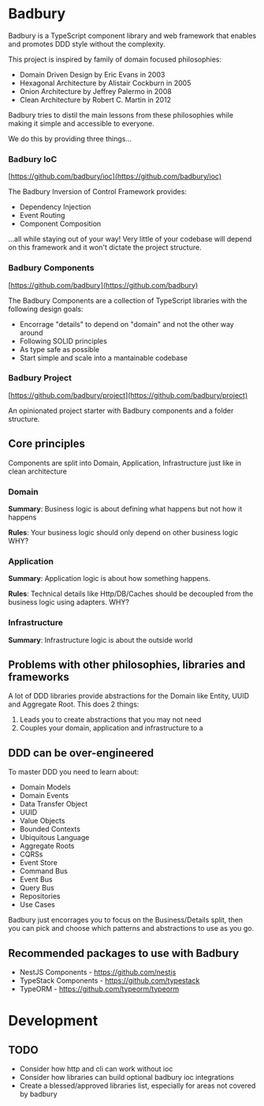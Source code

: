 # Badbury
Badbury is a TypeScript component library and web framework that enables and promotes DDD style without the complexity.

This project is inspired by family of domain focused philosophies:

- Domain Driven Design by Eric Evans in 2003
- Hexagonal Architecture by Alistair Cockburn in 2005
- Onion Architecture by Jeffrey Palermo in 2008
- Clean Architecture by Robert C. Martin in 2012

Badbury tries to distil the main lessons from these philosophies while making it simple and accessible to everyone.

We do this by providing three things...

### Badbury IoC

[https://github.com/badbury/ioc](https://github.com/badbury/ioc)

The Badbury Inversion of Control Framework provides:
- Dependency Injection
- Event Routing
- Component Composition

...all while staying out of your way! Very little of your codebase will
depend on this framework and it won't dictate the project structure.

### Badbury Components

[https://github.com/badbury](https://github.com/badbury)

The Badbury Components are a collection of TypeScript libraries with the following design goals:
- Encorrage "details" to depend on "domain" and not the other way around
- Following SOLID principles
- As type safe as possible
- Start simple and scale into a mantainable codebase

### Badbury Project

[https://github.com/badbury/project](https://github.com/badbury/project)

An opinionated project starter with Badbury components and a folder structure.

## Core principles

Components are split into Domain, Application, Infrastructure just like in clean architecture

### Domain

**Summary**: Business logic is about defining what happens but not how it happens

**Rules**: Your business logic should only depend on other business logic WHY?

### Application

**Summary**: Application logic is about how something happens.

**Rules**: Technical details like Http/DB/Caches should be decoupled from the business logic using adapters. WHY?

### Infrastructure

**Summary**: Infrastructure logic is about the outside world

## Problems with other philosophies, libraries and frameworks
A lot of DDD libraries provide abstractions for the Domain like Entity, UUID and Aggregate Root. This does 2 things:

1. Leads you to create abstractions that you may not need
2. Couples your domain, application and infrastructure to a

## DDD can be over-engineered
To master DDD you need to learn about:
- Domain Models
- Domain Events
- Data Transfer Object
- UUID
- Value Objects
- Bounded Contexts
- Ubiquitous Language
- Aggregate Roots
- CQRSs
- Event Store
- Command Bus
- Event Bus
- Query Bus
- Repositories
- Use Cases

Badbury just encorrages you to focus on the Business/Details split,
then you can pick and choose which patterns and abstractions to use as you go.

## Recommended packages to use with Badbury

- NestJS Components - https://github.com/nestjs
- TypeStack Components - https://github.com/typestack
- TypeORM - https://github.com/typeorm/typeorm

# Development

## TODO
- Consider how http and cli can work without ioc
- Consider how libraries can build optional badbury ioc integrations
- Create a blessed/approved libraries list, especially for areas not covered by badbury
